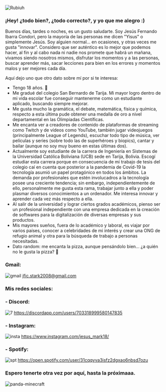 ![Rubiuh](https://user-images.githubusercontent.com/125235437/218383087-c4f21460-3cef-4750-943a-63d11fd742b6.gif)
### ¡Hey! ¿todo bien?, ¿todo correcto?, y yo que me alegro :)
Buenos días, tardes o noches, es un gusto saludarte. Soy Jesús Fernando Ibarra Condori, pero la mayoría de las personas me dicen "Yisus" o simplemente Jesús. Soy alguien normal... en ocasiones, y otras veces me gusta "innovar". Considero que ser auténtico es lo mejor que podemos hacer, al fin y al cabo nada ni nadie nos promete que habrá un mañana, vivamos siendo nosotros mismos, disfrutar los momentos y a las personas, buscar aprender más, sacar lecciones para bien en los errores y momentos malos y ser mejores cada día.

Aquí dejo uno que otro dato sobre mí por si te interesa:
- Tengo 18 años. 👴
- Me gradué del colegio San Bernardo de Tarija. Mi mayor logro dentro de mi vida escolar fue conseguir mantenerme como un estudiante aplicado, buscando siempre mejorar. 
- Me gusta mucho la gramática, el debate, matemática, física y química, respecto a esta última pude obtener una medalla de oro a nivel departamental en las Olimpiadas Científicas.
- Me encanta ver a creadores de contenido de plataformas de streaming como Twitch y de vídeos como YouTube, también jugar videojuegos (principalmente League of Legends), escuchar todo tipo de música, ver películas y series (sobre todo las de superhéroes y biopics), cantar y bailar (aunque no soy muy bueno en estas últimas dos).
- Actualmente soy estudiante de la carrera de Ingeniería en Sistemas de la Universidad Católica Boliviana (UCB) sede en Tarija, Bolivia. Escogí estudiar esta carrera porque en consecuencia de mi trabajo de tesis del colegio caí en cuenta que posterior a la pandemia de Covid-19 la tecnología asumió un papel protagónico en todos los ámbitos. La demanda por profesionales que estén involucadros a la tecnología posee una creciente tendencia; sin embargo, independientemente de ello, personalmente me gusta esta rama, trabajar junto a ella y poder plasmar diversos conocimientos a un ordenador. Me interesa innovar y aprender cada vez más respecto a ella.
- Al salir de la universidad y lograr ciertos grados académicos, pienso ser un profesional independiente con una empresa dedicada en la creación de softwares para la digitalización de diversas empresas y sus productos.
- Mis mayores sueños, fuera de lo académico y laboral, es viajar por varios países, conocer a celebridades de mi interés y crear una ONG de refugio animal y otra para la búsqueda de trabajo a personas necesitadas.
- Dato random: me encanta la pizza, aunque pensándolo bien... ¿a quién no le gusta la pizza? 🍕

### Gmail:
![gmail](https://user-images.githubusercontent.com/125235437/218382685-4862aa2f-b7d1-40eb-baae-26a9296a3a82.png) jfic.stark2008@gmail.com

### Mis redes sociales:

### - Discord: 
![7](https://user-images.githubusercontent.com/125235437/218380581-b4c3c16f-b903-4c5c-a4da-6ff45ede3dbf.png) https://discordapp.com/users/703318999580147835 
  
### - Instagram:
![insta](https://user-images.githubusercontent.com/125235437/218381295-ebe3ec98-79a9-4777-8230-b9a5bf247ceb.png) https://www.instagram.com/jesus_mark18/

### - Spotify:
![spt](https://user-images.githubusercontent.com/125235437/218381738-51a49a40-5d84-4895-8bcc-ab8b48276aef.png) https://open.spotify.com/user/31cqqyva3isfz2dgxao6nbsd7ozu


### Espero tenerte otra vez por aquí, hasta la próximaaa.
![panda-minecraft](https://user-images.githubusercontent.com/125235437/218383264-0487dfac-1f21-44f3-bbf8-c1713551ce1b.gif)
